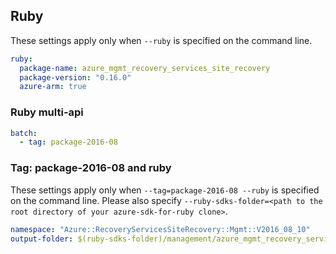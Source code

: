 ## Ruby

These settings apply only when `--ruby` is specified on the command line.

``` yaml $(ruby)
ruby:
  package-name: azure_mgmt_recovery_services_site_recovery
  package-version: "0.16.0"
  azure-arm: true
```

### Ruby multi-api

``` yaml $(ruby) && $(multiapi)
batch:
  - tag: package-2016-08
```

### Tag: package-2016-08 and ruby

These settings apply only when `--tag=package-2016-08 --ruby` is specified on the command line.
Please also specify `--ruby-sdks-folder=<path to the root directory of your azure-sdk-for-ruby clone>`.

``` yaml $(tag) == 'package-2016-08' && $(ruby)
namespace: "Azure::RecoveryServicesSiteRecovery::Mgmt::V2016_08_10"
output-folder: $(ruby-sdks-folder)/management/azure_mgmt_recovery_services_site_recovery/lib
```

